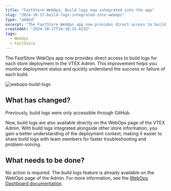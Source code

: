 ```yaml
---
title: "FastStore WebOps: Build logs now integrated into the app"
slug: "2024-10-17-build-logs-integrated-into-webops"
type: "added"
excerpt: "The FastStore WebOps app now provides direct access to build logs for each store deployment in the VTEX Admin."
createdAt: "2024-10-17T14:10:15.623Z"
tags:
  - WebOps
  - FastStore
---
```


The FastStore WebOps app now provides direct access to build logs for each store deployment in the VTEX Admin. This improvement helps you monitor deployment status and quickly understand the success or failure of each build.

![webops-build-logs](https://vtexhelp.vtexassets.com/assets/docs/src/webops-build-logs___dcab2fcebc09675e9087f3d25ca33058.gif)

## What has changed?

Previously, build logs were only accessible through GitHub.

Now, build logs are also available directly on the WebOps page of the VTEX Admin. With build logs integrated alongside other store information, you gain a better understanding of the deployment context, making it easier to share build logs with team members for faster troubleshooting and problem-solving.

## What needs to be done?

No action is required. The build logs feature is already available on the WebOps page of the Admin. For more information, see the [WebOps Dashboard documentation](https://developers.vtex.com/docs/guides/faststore/1-onboarding-dashboard#build-logs).
